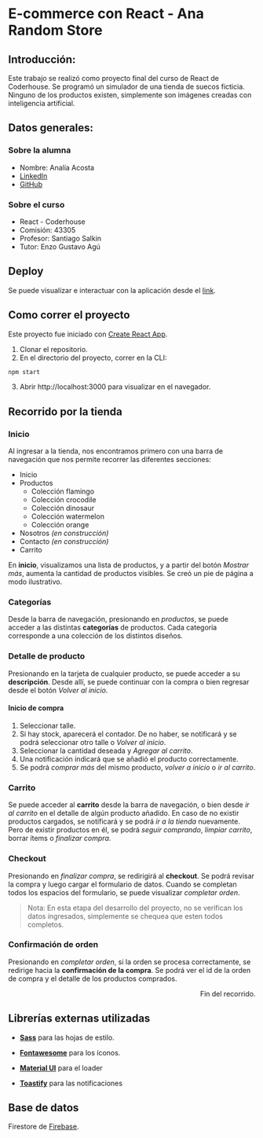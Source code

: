# E-commerce con React - Ana Random Store

## Introducción:
Este trabajo se realizó como proyecto final del curso de React de Coderhouse.
Se programó un simulador de una tienda de suecos ficticia. Ninguno de los productos existen, simplemente son imágenes creadas con inteligencia artificial.

## Datos generales:

### Sobre la alumna
- Nombre: Analía Acosta
- [LinkedIn](https://www.linkedin.com/in/analia-acosta-engineer/)
- [GitHub](https://github.com/analiaacosta2023/)

### Sobre el curso
- React - Coderhouse
- Comisión: 43305
- Profesor: Santiago Salkin
- Tutor: Enzo Gustavo Agú

## Deploy
Se puede visualizar e interactuar con la aplicación desde el [link](https://react43305-acosta-analia.vercel.app/).


## Como correr el proyecto
Este proyecto fue iniciado con [Create React App](https://github.com/facebook/create-react-app).
1. Clonar el repositorio.
2. En el directorio del proyecto, correr en la CLI:
```bash
npm start
```
3. Abrir http://localhost:3000 para visualizar en el navegador.

## Recorrido por la tienda

### Inicio
Al ingresar a la tienda, nos encontramos primero con una barra de navegación que nos permite recorrer las diferentes secciones:
- Inicio
- Productos
    - Colección flamingo
    - Colección crocodile
    - Colección dinosaur
    - Colección watermelon
    - Colección orange
- Nosotros *(en construcción)*
- Contacto *(en construcción)*
- Carrito

En **inicio**, visualizamos una lista de productos, y a partir del botón *Mostrar más*, aumenta la cantidad de productos visibles.
Se creó un pie de página a modo ilustrativo.

### Categorías
Desde la barra de navegación, presionando en *productos*, se puede acceder a las distintas **categorías** de productos. Cada categoría corresponde a una colección de los distintos diseños.

### Detalle de producto
Presionando en la tarjeta de cualquier producto, se puede acceder a su **descripción**.
Desde allí, se puede continuar con la compra o bien regresar desde el botón *Volver al inicio*.

#### Inicio de compra
1. Seleccionar talle.
2. Si hay stock, aparecerá el contador. De no haber, se notificará y se podrá seleccionar otro talle o *Volver al inicio*. 
3. Seleccionar la cantidad deseada y *Agregar al carrito*.
4. Una notificación indicará que se añadió el producto correctamente.
5. Se podrá *comprar más* del mismo producto, *volver a inicio* o *ir al carrito*.

### Carrito
Se puede acceder al **carrito** desde la barra de navegación, o bien  desde *ir al carrito* en el detalle de algún producto añadido.
En caso de no existir productos cargados, se notificará y se podrá *ir a la tienda* nuevamente.
Pero de existir productos en él, se podrá *seguir comprando*, *limpiar carrito*, borrar ítems o *finalizar compra*.

### Checkout
Presionando en *finalizar compra*, se redirigirá al **checkout**.
Se podrá revisar la compra y luego cargar el formulario de datos.
Cuando se completan todos los espacios del formulario, se puede visualizar *completar orden*.
>Nota: En esta etapa del desarrollo del proyecto, no se verifican los datos ingresados, simplemente se chequea que esten todos completos.

### Confirmación de orden
Presionando en *completar orden*, si la orden se procesa correctamente, se redirige hacia la **confirmación de la compra**.
Se podrá ver el id de la orden de compra y el detalle de los productos comprados.
<div align="right">Fin del recorrido.</div>

## Librerías externas utilizadas

- **[Sass](https://www.npmjs.com/package/sass)** para las hojas de estilo.

- **[Fontawesome](https://www.npmjs.com/package/@fortawesome/react-fontawesome)** para los íconos.

- **[Material UI](https://www.npmjs.com/package/@mui/material)** para el loader

- **[Toastify](https://www.npmjs.com/package/react-toastify)** para las notificaciones

## Base de datos
Firestore de [Firebase](https://firebase.google.com/).